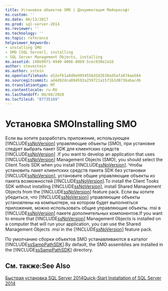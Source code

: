 ```yaml
---
title: Установка объектов SMO | Документация Майкрософт
ms.custom: ''
ms.date: 06/13/2017
ms.prod: sql-server-2014
ms.reviewer: ''
ms.technology: ''
ms.topic: reference
helpviewer_keywords:
- installing SMO
- SMO [SQL Server], installing
- SQL Server Management Objects, installing
ms.assetid: 140e9971-4940-4866-89b9-5cec938e2a16
author: stevestein
ms.author: sstein
ms.openlocfilehash: e52ef61a8d0e9954556d182630ad5afa874ae584
ms.sourcegitcommit: ad4d92dce894592a259721a1571b1d8736abacdb
ms.translationtype: MT
ms.contentlocale: ru-RU
ms.lasthandoff: 08/04/2020
ms.locfileid: "87735169"
---
```

# <a name="installing-smo"></a><span data-ttu-id="52592-102">Установка SMO</span><span class="sxs-lookup"><span data-stu-id="52592-102">Installing SMO</span></span>
  <span data-ttu-id="52592-103">Если вы хотите разработать приложение, использующее [!INCLUDE[ssNoVersion](../../includes/ssnoversion-md.md)] управляющие объекты (SMO), при установке следует выбрать пакет SDK для клиентских средств [!INCLUDE[ssNoVersion](../../includes/ssnoversion-md.md)] .</span><span class="sxs-lookup"><span data-stu-id="52592-103">If you want to develop an application that uses [!INCLUDE[ssNoVersion](../../includes/ssnoversion-md.md)] Management Objects (SMO), you should select the Client Tools SDK when you install [!INCLUDE[ssNoVersion](../../includes/ssnoversion-md.md)].</span></span> <span data-ttu-id="52592-104">Чтобы установить пакет клиентских средств пакета SDK без установки [!INCLUDE[ssNoVersion](../../includes/ssnoversion-md.md)], установите общие управляющие объекты из пакета возможностей [!INCLUDE[ssNoVersion](../../includes/ssnoversion-md.md)].</span><span class="sxs-lookup"><span data-stu-id="52592-104">To install the Client Tooks SDK without installing [!INCLUDE[ssNoVersion](../../includes/ssnoversion-md.md)], install Shared Management Objects from the [!INCLUDE[ssNoVersion](../../includes/ssnoversion-md.md)] feature pack.</span></span> <span data-ttu-id="52592-105">Если вы хотите убедиться, что [!INCLUDE[ssNoVersion](../../includes/ssnoversion-md.md)] управляющие объекты установлены на компьютере, на котором будет выполняться приложение, можно использовать общие управляющие объекты. msi в [!INCLUDE[ssNoVersion](../../includes/ssnoversion-md.md)] пакете дополнительных компонентов.</span><span class="sxs-lookup"><span data-stu-id="52592-105">If you want to ensure that [!INCLUDE[ssNoVersion](../../includes/ssnoversion-md.md)] Management Objects is installed on a computer that will run your application, you can use the Shared Management Objects .msi in the [!INCLUDE[ssNoVersion](../../includes/ssnoversion-md.md)] feature pack.</span></span>  
  
 <span data-ttu-id="52592-106">По умолчанию сборки объектов SMO устанавливаются в каталог [!INCLUDE[ssSampPathSDK](../../includes/sssamppathsdk-md.md)].</span><span class="sxs-lookup"><span data-stu-id="52592-106">By default, the SMO assemblies are installed in the [!INCLUDE[ssSampPathSDK](../../includes/sssamppathsdk-md.md)] directory.</span></span>  
  
## <a name="see-also"></a><span data-ttu-id="52592-107">См. также:</span><span class="sxs-lookup"><span data-stu-id="52592-107">See Also</span></span>  
 [<span data-ttu-id="52592-108">Быстрая установка SQL Server 2014</span><span class="sxs-lookup"><span data-stu-id="52592-108">Quick-Start Installation of SQL Server 2014</span></span>](../../getting-started/quick-start-installation-of-sql-server-2014.md)  
  
  
